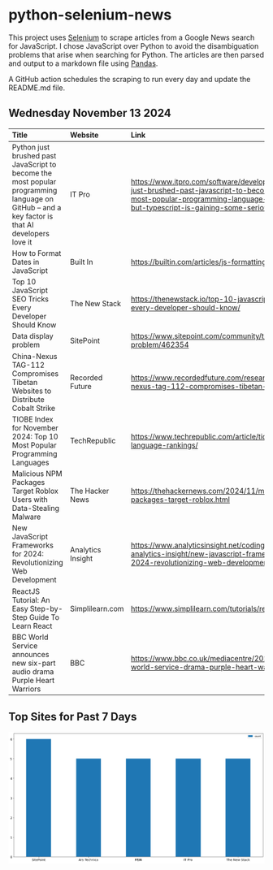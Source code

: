 # python-selenium-news

This project uses [Selenium](https://www.seleniumhq.org/) to scrape articles from a Google News search for JavaScript.
I chose JavaScript over Python to avoid the disambiguation problems that arise when searching for Python.
The articles are then parsed and output to a markdown file using [Pandas](https://pandas.pydata.org/).

A GitHub action schedules the scraping to run every day and update the README.md file.

## Wednesday November 13 2024


| Title                                                                                                                                          | Website           | Link                                                                                                                                                                                     |
|:-----------------------------------------------------------------------------------------------------------------------------------------------|:------------------|:-----------------------------------------------------------------------------------------------------------------------------------------------------------------------------------------|
| Python just brushed past JavaScript to become the most popular programming language on GitHub – and a key factor is that AI developers love it | IT Pro            | https://www.itpro.com/software/development/python-just-brushed-past-javascript-to-become-the-most-popular-programming-language-on-github-but-typescript-is-gaining-some-serious-traction |
| How to Format Dates in JavaScript                                                                                                              | Built In          | https://builtin.com/articles/js-formatting-date                                                                                                                                          |
| Top 10 JavaScript SEO Tricks Every Developer Should Know                                                                                       | The New Stack     | https://thenewstack.io/top-10-javascript-seo-tricks-every-developer-should-know/                                                                                                         |
| Data display problem                                                                                                                           | SitePoint         | https://www.sitepoint.com/community/t/data-display-problem/462354                                                                                                                        |
| China-Nexus TAG-112 Compromises Tibetan Websites to Distribute Cobalt Strike                                                                   | Recorded Future   | https://www.recordedfuture.com/research/china-nexus-tag-112-compromises-tibetan-websites                                                                                                 |
| TIOBE Index for November 2024: Top 10 Most Popular Programming Languages                                                                       | TechRepublic      | https://www.techrepublic.com/article/tiobe-index-language-rankings/                                                                                                                      |
| Malicious NPM Packages Target Roblox Users with Data-Stealing Malware                                                                          | The Hacker News   | https://thehackernews.com/2024/11/malicious-npm-packages-target-roblox.html                                                                                                              |
| New JavaScript Frameworks for 2024: Revolutionizing Web Development                                                                            | Analytics Insight | https://www.analyticsinsight.net/coding/javascript-analytics-insight/new-javascript-frameworks-for-2024-revolutionizing-web-development                                                  |
| ReactJS Tutorial: An Easy Step-by-Step Guide To Learn React                                                                                    | Simplilearn.com   | https://www.simplilearn.com/tutorials/reactjs-tutorial                                                                                                                                   |
| BBC World Service announces new six-part audio drama Purple Heart Warriors                                                                     | BBC               | https://www.bbc.co.uk/mediacentre/2024/bbc-world-service-drama-purple-heart-warriors                                                                                                     |
## Top Sites for Past 7 Days

![Graph of Top Sites](https://raw.githubusercontent.com/dan-mba/python-selenium-news/main/last-week.png)
